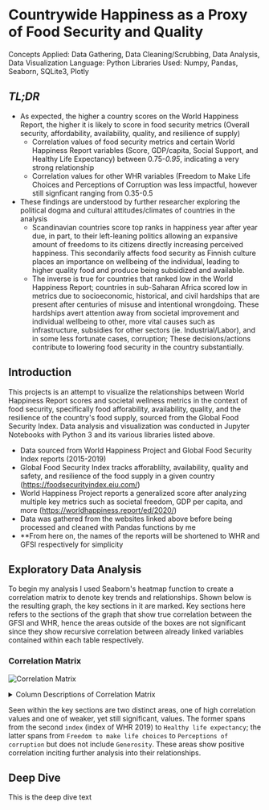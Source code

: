 # Countrywide Happiness as a Proxy of Food Security and Quality
Concepts Applied: Data Gathering, Data Cleaning/Scrubbing, Data Analysis, Data Visualization
Language: Python
Libraries Used: Numpy, Pandas, Seaborn, SQLite3, Plotly

## *TL;DR*
* As expected, the higher a country scores on the World Happiness Report, the higher it is likely to score in food security metrics (Overall security, affordability, availability, quality, and resilience of supply)
  * Correlation values of food security metrics and certain World Happiness Report variables (Score, GDP/capita, Social Support, and Healthy Life Expectancy) between 0.75-*0.95*, indicating a very strong relationship
  * Correlation values for other WHR variables (Freedom to Make Life Choices and Perceptions of Corruption was less impactful, however still signficant ranging from 0.35-0.5
* These findings are understood by further researcher exploring the political dogma and cultural attitudes/climates of countries in the analysis
  * Scandinavian countries score top ranks in happiness year after year due, in part, to their left-leaning politics allowing an expansive amount of freedoms to its citizens directly increasing perceived happiness. This secondarily affects food security as Finnish culture places an importance on wellbeing of the individual, leading to higher quality food and produce being subsidized and available. 
  * The inverse is true for countries that ranked low in the World Happiness Report; countries in sub-Saharan Africa scored low in metrics due to socioeconomic, historical, and civil hardships that are present after centuries of misuse and intentional wrongdoing. These hardships avert attention away from societal improvement and individual wellbeing to other, more vital causes such as infrastructure, subsidies for other sectors (ie. Industrial/Labor), and in some less fortunate cases, corruption; These decisions/actions contribute to lowering food security in the country substantially.

## Introduction 
This projects is an attempt to visualize the relationships between World Happiness Report scores and societal wellness metrics in the context of food security, specifically food afforability, availability, quality, and the resilience of the country's food supply, sourced from the Global Food Security Index. Data analysis and visualization was conducted in Jupyter Notebooks with Python 3 and its various libraries listed above.

* Data sourced from World Happiness Project and Global Food Security Index reports (2015-2019)
* Global Food Security Index tracks afforablilty, availability, quality and safety, and resilience of the food supply in a given country (https://foodsecurityindex.eiu.com/)
* World Happiness Project reports a generalized score after analyzing multiple key metrics such as societal freedom, GDP per capita, and more (https://worldhappiness.report/ed/2020/)
* Data was gathered from the websites linked above before being processed and cleaned with Pandas functions by me
* **From here on, the names of the reports will be shortened to WHR and GFSI respectively for simplicity

## Exploratory Data Analysis
To begin my analysis I used Seaborn's heatmap function to create a correlation matrix to denote key trends and relationships. Shown below is the resulting graph, the key sections in it are marked. Key sections here refers to the sections of the graph that show true correlation between the GFSI and WHR, hence the areas outside of the boxes are not significant since they show recursive correlation between already linked variables contained within each table respectively.

### Correlation Matrix
![Correlation Matrix](https://github.com/jbean1597/PersonalPortfolio/blob/main/DataAnalytics/Happiness_Analysis/images/CorrelationMatrix2019.png)

<details>
<summary>Column Descriptions of Correlation Matrix</summary>
<ul><li>index = Index marker of GFSI and WHR reports, respectively </li>
<li>Placement = GFSI Placement; 1 is best</li>
<li>O_Score and its variates, such as Aff_Score and so on = Scores for food security metrics in a given country from GFSI (Overall, Affordability, Availability, Quality and Safety, and Natural Resources and Resilience)</li>
<li>Overall Rank and Score = WHR Placement; 1 is best</li>
<li>Social Support = From WHR; Amount of social support in a country based on policies and societal factors</li>
<li>Generosity and Perceptions of Corruption = Perceived rates of generosity or perceptions of corruption collected from polling citizens of a given country</li>
<li>The rest are self-explanatory</li></ul>
</details>


Seen within the key sections are two distinct areas, one of high correlation values and one of weaker, yet still significant, values. 
The former spans from the second `index` (index of WHR 2019) to `Healthy life expectancy`; the latter spans from `Freedom to make life choices` to `Perceptions of corruption` but does not include `Generosity`. These areas show positive correlation inciting further analysis into their relationships.

## Deep Dive
This is the deep dive text

